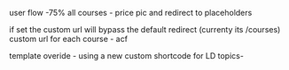 

user flow -75%
all courses - price pic and redirect to placeholders

if set the custom url will bypass the default redirect
(currenty its /courses)
custom url for each course - acf

template overide - using a new custom shortcode for LD topics-
